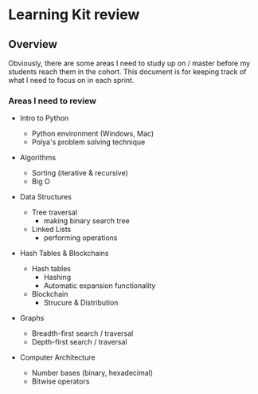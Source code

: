 # Learning Kit review

## Overview

Obviously, there are some areas I need to study up on / master before my students reach them in the cohort.  This document is for keeping track of what I need to focus on in each sprint.

### Areas I need to review

- Intro to Python
  - Python environment (Windows, Mac)
  - Polya's problem solving technique

- Algorithms
  - Sorting (iterative & recursive)
  - Big O

- Data Structures
  - Tree traversal
    - making binary search tree
  - Linked Lists
    - performing operations
    
- Hash Tables & Blockchains
  - Hash tables
    - Hashing
    - Automatic expansion functionality
  - Blockchain
    - Strucure & Distribution

- Graphs
  - Breadth-first search / traversal
  - Depth-first search / traversal

- Computer Architecture
  - Number bases (binary, hexadecimal)
  - Bitwise operators
